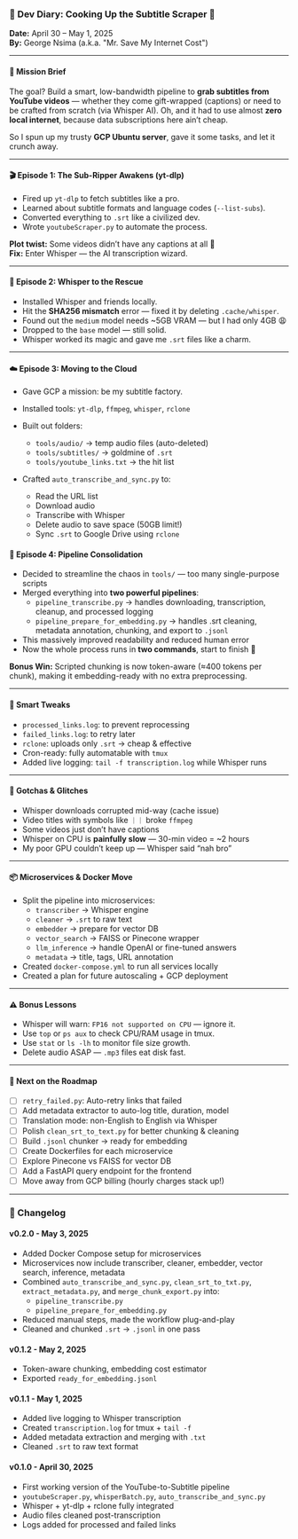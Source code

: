 ### 📓 Dev Diary: Cooking Up the Subtitle Scraper 🍿  
**Date:** April 30 – May 1, 2025  
**By:** George Nsima (a.k.a. "Mr. Save My Internet Cost")

---

#### 🎯 Mission Brief

The goal? Build a smart, low-bandwidth pipeline to **grab subtitles from YouTube videos** — whether they come gift-wrapped (captions) or need to be crafted from scratch (via Whisper AI). Oh, and it had to use almost **zero local internet**, because data subscriptions here ain’t cheap.

So I spun up my trusty **GCP Ubuntu server**, gave it some tasks, and let it crunch away.

---

#### 🎬 Episode 1: The Sub-Ripper Awakens (yt-dlp)

- Fired up `yt-dlp` to fetch subtitles like a pro.
- Learned about subtitle formats and language codes (`--list-subs`).
- Converted everything to `.srt` like a civilized dev.
- Wrote `youtubeScraper.py` to automate the process.

**Plot twist:** Some videos didn’t have any captions at all 😤  
**Fix:** Enter Whisper — the AI transcription wizard.

---

#### 🤖 Episode 2: Whisper to the Rescue

- Installed Whisper and friends locally.
- Hit the **SHA256 mismatch** error — fixed it by deleting `.cache/whisper`.
- Found out the `medium` model needs ~5GB VRAM — but I had only 4GB 😩
- Dropped to the `base` model — still solid.
- Whisper worked its magic and gave me `.srt` files like a charm.

---

#### ☁️ Episode 3: Moving to the Cloud

- Gave GCP a mission: be my subtitle factory.
- Installed tools: `yt-dlp`, `ffmpeg`, `whisper`, `rclone`
- Built out folders:
  - `tools/audio/` → temp audio files (auto-deleted)
  - `tools/subtitles/` → goldmine of `.srt`
  - `tools/youtube_links.txt` → the hit list

- Crafted `auto_transcribe_and_sync.py` to:
  - Read the URL list
  - Download audio
  - Transcribe with Whisper
  - Delete audio to save space (50GB limit!)
  - Sync `.srt` to Google Drive using `rclone`

#### 🧪 Episode 4: Pipeline Consolidation

- Decided to streamline the chaos in `tools/` — too many single-purpose scripts
- Merged everything into **two powerful pipelines**:
  - `pipeline_transcribe.py` → handles downloading, transcription, cleanup, and processed logging
  - `pipeline_prepare_for_embedding.py` → handles .srt cleaning, metadata annotation, chunking, and export to `.jsonl`
- This massively improved readability and reduced human error
- Now the whole process runs in **two commands**, start to finish 🚀

**Bonus Win:** Scripted chunking is now token-aware (≈400 tokens per chunk), making it embedding-ready with no extra preprocessing.

---

#### 🧠 Smart Tweaks

- `processed_links.log`: to prevent reprocessing
- `failed_links.log`: to retry later
- `rclone`: uploads only `.srt` → cheap & effective
- Cron-ready: fully automatable with `tmux`
- Added live logging: `tail -f transcription.log` while Whisper runs

---

#### 🧱 Gotchas & Glitches

- Whisper downloads corrupted mid-way (cache issue)
- Video titles with symbols like `｜｜` broke `ffmpeg`
- Some videos just don’t have captions
- Whisper on CPU is **painfully slow** — 30-min video = ~2 hours
- My poor GPU couldn’t keep up — Whisper said “nah bro”

---

#### 📦 Microservices & Docker Move

- Split the pipeline into microservices:
  - `transcriber` → Whisper engine
  - `cleaner` → `.srt` to raw text
  - `embedder` → prepare for vector DB
  - `vector_search` → FAISS or Pinecone wrapper
  - `llm_inference` → handle OpenAI or fine-tuned answers
  - `metadata` → title, tags, URL annotation
- Created `docker-compose.yml` to run all services locally
- Created a plan for future autoscaling + GCP deployment

---

#### ⚠️ Bonus Lessons

- Whisper will warn: `FP16 not supported on CPU` — ignore it.
- Use `top` or `ps aux` to check CPU/RAM usage in tmux.
- Use `stat` or `ls -lh` to monitor file size growth.
- Delete audio ASAP — `.mp3` files eat disk fast.

---

#### 🚧 Next on the Roadmap

- [ ] `retry_failed.py`: Auto-retry links that failed
- [ ] Add metadata extractor to auto-log title, duration, model
- [ ] Translation mode: non-English to English via Whisper
- [ ] Polish `clean_srt_to_text.py` for better chunking & cleaning
- [ ] Build `.jsonl` chunker → ready for embedding
- [ ] Create Dockerfiles for each microservice
- [ ] Explore Pinecone vs FAISS for vector DB
- [ ] Add a FastAPI query endpoint for the frontend
- [ ] Move away from GCP billing (hourly charges stack up!)

---

### 📜 Changelog


#### v0.2.0 - May 3, 2025
- Added Docker Compose setup for microservices
- Microservices now include transcriber, cleaner, embedder, vector search, inference, metadata
- Combined `auto_transcribe_and_sync.py`, `clean_srt_to_txt.py`, `extract_metadata.py`, and `merge_chunk_export.py` into:
  - `pipeline_transcribe.py`
  - `pipeline_prepare_for_embedding.py`
- Reduced manual steps, made the workflow plug-and-play
- Cleaned and chunked `.srt` → `.jsonl` in one pass

#### v0.1.2 - May 2, 2025
- Token-aware chunking, embedding cost estimator
- Exported `ready_for_embedding.jsonl`

#### v0.1.1 - May 1, 2025
- Added live logging to Whisper transcription
- Created `transcription.log` for tmux + `tail -f`
- Added metadata extraction and merging with `.txt`
- Cleaned `.srt` to raw text format

#### v0.1.0 - April 30, 2025
- First working version of the YouTube-to-Subtitle pipeline
- `youtubeScraper.py`, `whisperBatch.py`, `auto_transcribe_and_sync.py`
- Whisper + yt-dlp + rclone fully integrated
- Audio files cleaned post-transcription
- Logs added for processed and failed links
